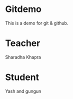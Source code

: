 # Gitdemo
This is a demo for git &amp; github.

# Teacher
 Sharadha Khapra

 # Student
 Yash and gungun